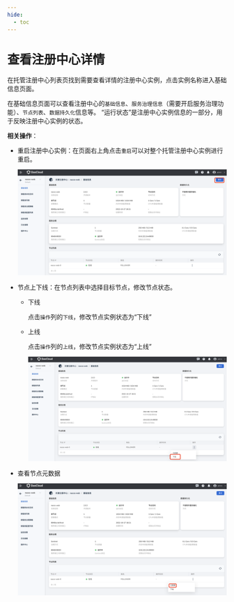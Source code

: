 ```yaml
---
hide:
  - toc
---
```


# 查看注册中心详情

在托管注册中心列表页找到需要查看详情的注册中心实例，点击实例名称进入基础信息页面。

在基础信息页面可以查看注册中心的`基础信息`、`服务治理信息`（需要开启服务治理功能）、`节点列表`、`数据持久化`信息等。
“运行状态”是注册中心实例信息的一部分，用于反映注册中心实例的状态。

**相关操作**：

- 重启注册中心实例：在页面右上角点击`重启`可以对整个托管注册中心实例进行重启。

    ![全量重启](../imgs/check-1.png)

- 节点上下线：在节点列表中选择目标节点，修改节点状态。

    - 下线

        点击`操作`列的`下线`，修改节点实例状态为“下线”

    - 上线

        点击`操作`列的`上线`，修改节点实例状态为“上线”

        ![单节点重启](../imgs/check-2.png)

- 查看节点元数据

    ![查看元数据](../imgs/check-3.png)

